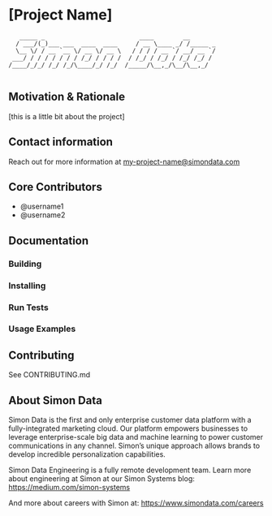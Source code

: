 # [Project Name]

```
   _____ _                          ____        __       
  / ___/(_)___ ___  ____  ____     / __ \____ _/ /_____ _
  \__ \/ / __ `__ \/ __ \/ __ \   / / / / __ `/ __/ __ `/
 ___/ / / / / / / / /_/ / / / /  / /_/ / /_/ / /_/ /_/ / 
/____/_/_/ /_/ /_/\____/_/ /_/  /_____/\__,_/\__/\__,_/  
                                                         
```
## Motivation & Rationale
[this is a little bit about the project]

## Contact information
Reach out for more information at my-project-name@simondata.com

## Core Contributors
* @username1
* @username2

## Documentation

### Building
### Installing
### Run Tests
### Usage Examples

## Contributing
See CONTRIBUTING.md

## About Simon Data
Simon Data is the first and only enterprise customer data platform with a fully-integrated marketing cloud. Our platform empowers businesses to leverage enterprise-scale big data and machine learning to power customer communications in any channel. Simon’s unique approach allows brands to develop incredible personalization capabilities.

Simon Data Engineering is a fully remote development team. Learn more about engineering at Simon at our Simon Systems blog:
https://medium.com/simon-systems

And more about careers with Simon at:
https://www.simondata.com/careers
